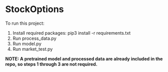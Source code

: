 # StockOptions
To run this project:
1. Install required packages: pip3 install -r requirements.txt
2. Run process_data.py
3. Run model.py
4. Run market_test.py

**NOTE: A pretrained model and processed data are already included in the repo, so steps 1 through 3 are not required.**
